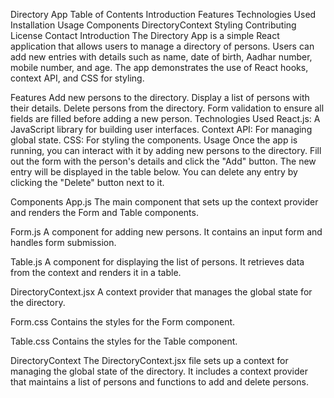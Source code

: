 Directory App
Table of Contents
Introduction
Features
Technologies Used
Installation
Usage
Components
DirectoryContext
Styling
Contributing
License
Contact
Introduction
The Directory App is a simple React application that allows users to manage a directory of persons. Users can add new entries with details such as name, date of birth, Aadhar number, mobile number, and age. The app demonstrates the use of React hooks, context API, and CSS for styling.

Features
Add new persons to the directory.
Display a list of persons with their details.
Delete persons from the directory.
Form validation to ensure all fields are filled before adding a new person.
Technologies Used
React.js: A JavaScript library for building user interfaces.
Context API: For managing global state.
CSS: For styling the components.
Usage
Once the app is running, you can interact with it by adding new persons to the directory. Fill out the form with the person's details and click the "Add" button. The new entry will be displayed in the table below. You can delete any entry by clicking the "Delete" button next to it.

Components
App.js
The main component that sets up the context provider and renders the Form and Table components.

Form.js
A component for adding new persons. It contains an input form and handles form submission.

Table.js
A component for displaying the list of persons. It retrieves data from the context and renders it in a table.

DirectoryContext.jsx
A context provider that manages the global state for the directory.

Form.css
Contains the styles for the Form component.

Table.css
Contains the styles for the Table component.

DirectoryContext
The DirectoryContext.jsx file sets up a context for managing the global state of the directory. It includes a context provider that maintains a list of persons and functions to add and delete persons.
